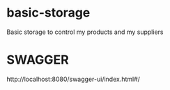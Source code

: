 # basic-storage
Basic storage to control my products and my suppliers

# SWAGGER
http://localhost:8080/swagger-ui/index.html#/
